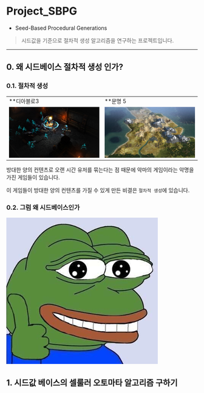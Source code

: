 # Project_SBPG
* Seed-Based Procedural Generations

> 시드값을 기준으로 절차적 생성 알고리즘을 연구하는 프로젝트입니다.  
---

## 0. 왜 시드베이스 절차적 생성 인가?

### 0.1. 절차적 생성

<table>
    <tr text-align="center">
        <td>
            **디아블로3
        </td>
        <td>
            **문명 5
        </td>
    </tr>
    <tr>
        <td>
            <img src="./readmeimg/01diablo.jpg" width="250px">
        </td>
        <td>
            <img src="./readmeimg/01civ.jpg" width="250px">
        </td>
    </tr>
</table>

방대한 양의 컨텐츠로 오랜 시간 유저를 묶는다는 점 때문에 악마의 게임이라는 악명을 가진 게임들이 있습니다.

이 게임들이 방대한 양의 컨텐츠를 가질 수 있게 만든 비결은 `절차적 생성`에 있습니다.


### 0.2. 그럼 왜 시드베이스인가


![pepeb](./readmeimg/pepeb.jpg)

## 1. 시드값 베이스의 셀룰러 오토마타 알고리즘 구하기
